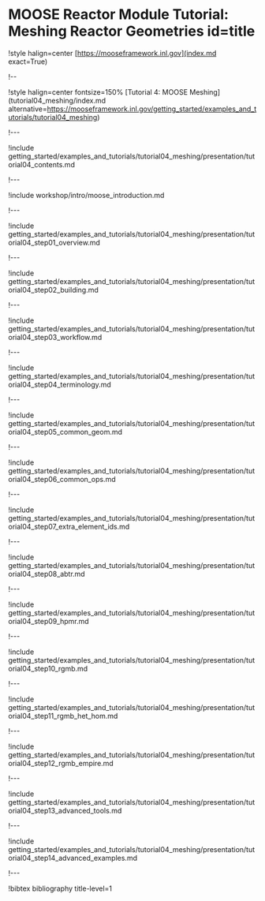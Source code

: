 # MOOSE Reactor Module Tutorial: Meshing Reactor Geometries id=title

!style halign=center
[https://mooseframework.inl.gov](index.md exact=True)

!--

!style halign=center fontsize=150%
[Tutorial 4: MOOSE Meshing](tutorial04_meshing/index.md alternative=https://mooseframework.inl.gov/getting_started/examples_and_tutorials/tutorial04_meshing)

!---

!include getting_started/examples_and_tutorials/tutorial04_meshing/presentation/tutorial04_contents.md

!---

!include workshop/intro/moose_introduction.md

!---

!include getting_started/examples_and_tutorials/tutorial04_meshing/presentation/tutorial04_step01_overview.md

!---

!include getting_started/examples_and_tutorials/tutorial04_meshing/presentation/tutorial04_step02_building.md

!---

!include getting_started/examples_and_tutorials/tutorial04_meshing/presentation/tutorial04_step03_workflow.md

!---

!include getting_started/examples_and_tutorials/tutorial04_meshing/presentation/tutorial04_step04_terminology.md

!---

!include getting_started/examples_and_tutorials/tutorial04_meshing/presentation/tutorial04_step05_common_geom.md

!---

!include getting_started/examples_and_tutorials/tutorial04_meshing/presentation/tutorial04_step06_common_ops.md

!---

!include getting_started/examples_and_tutorials/tutorial04_meshing/presentation/tutorial04_step07_extra_element_ids.md

!---

!include getting_started/examples_and_tutorials/tutorial04_meshing/presentation/tutorial04_step08_abtr.md

!---

!include getting_started/examples_and_tutorials/tutorial04_meshing/presentation/tutorial04_step09_hpmr.md

!---

!include getting_started/examples_and_tutorials/tutorial04_meshing/presentation/tutorial04_step10_rgmb.md

!---

!include getting_started/examples_and_tutorials/tutorial04_meshing/presentation/tutorial04_step11_rgmb_het_hom.md

!---

!include getting_started/examples_and_tutorials/tutorial04_meshing/presentation/tutorial04_step12_rgmb_empire.md

!---

!include getting_started/examples_and_tutorials/tutorial04_meshing/presentation/tutorial04_step13_advanced_tools.md

!---

!include getting_started/examples_and_tutorials/tutorial04_meshing/presentation/tutorial04_step14_advanced_examples.md

!---

!bibtex bibliography title-level=1
